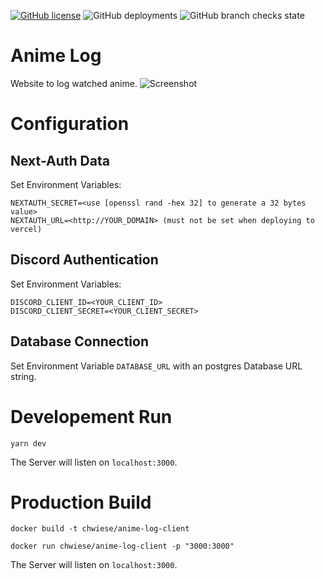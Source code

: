 [![GitHub license](https://img.shields.io/github/license/WieseChristoph/anime-log)](https://github.com/WieseChristoph/anime-log/blob/main/LICENSE)
![GitHub deployments](https://img.shields.io/github/deployments/WieseChristoph/anime-log/Production)
![GitHub branch checks state](https://img.shields.io/github/checks-status/WieseChristoph/anime-log/main)

# Anime Log

Website to log watched anime.
![Screenshot](https://user-images.githubusercontent.com/32820890/182124207-211c84aa-98ad-45fc-97bc-ccbea44cc1df.png)

# Configuration

## Next-Auth Data

Set Environment Variables:

```
NEXTAUTH_SECRET=<use [openssl rand -hex 32] to generate a 32 bytes value>
NEXTAUTH_URL=<http://YOUR_DOMAIN> (must not be set when deploying to vercel)
```

## Discord Authentication

Set Environment Variables:

```
DISCORD_CLIENT_ID=<YOUR_CLIENT_ID>
DISCORD_CLIENT_SECRET=<YOUR_CLIENT_SECRET>
```

## Database Connection

Set Environment Variable `DATABASE_URL` with an postgres Database URL string.

# Developement Run

```
yarn dev
```

The Server will listen on `localhost:3000`.

# Production Build

```
docker build -t chwiese/anime-log-client
```

```
docker run chwiese/anime-log-client -p "3000:3000"
```

The Server will listen on `localhost:3000`.
